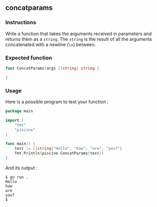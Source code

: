 ## concatparams

### Instructions

Write a function that takes the arguments received in parameters and returns them as a `string`.
The `string` is the result of all the arguments concatenated with a newline (`\n`) between.

### Expected function

```go
func ConcatParams(args []string) string {

}
```

### Usage

Here is a possible program to test your function :

```go
package main

import (
	"fmt"
	"piscine"
)

func main() {
	test := []string{"Hello", "how", "are", "you?"}
	fmt.Println(piscine.ConcatParams(test))
}
```

And its output :

```console
$ go run .
Hello
how
are
you?
$
```

